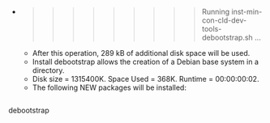 * >>>>>>>>> Running inst-min-con-cld-dev-tools-debootstrap.sh ...
  * After this operation, 289 kB of additional disk space will be used.
  * Install debootstrap allows the creation of a Debian base system in a directory.
  * Disk size = 1315400K. Space Used = 368K. Runtime = 00:00:00:02.
  * The following NEW packages will be installed:
  ```bash
debootstrap
  ```

